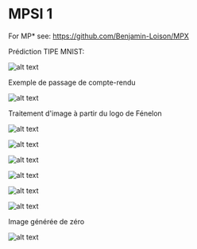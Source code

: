 # MPSI 1

For MP* see: https://github.com/Benjamin-Loison/MPX

<!-- My source codes for Python exercises. -->

Prédiction TIPE MNIST:

![alt text](https://raw.githubusercontent.com/Benjamin-Loison/MPSI-1/master/TIPE/Prediction%20TIPE/example.jpg)

Exemple de passage de compte-rendu 

![alt text](https://raw.githubusercontent.com/Benjamin-Loison/MPSI-1/master/Physic-chemistry/PCThumbnail.jpg)

Traitement d'image à partir du logo de Fénelon

![alt text](https://raw.githubusercontent.com/Benjamin-Loison/MPSI-1/master/IPT/IPT%20TPs/19/3/20/JPG/flou.jpg)

![alt text](https://raw.githubusercontent.com/Benjamin-Loison/MPSI-1/master/IPT/IPT%20TPs/19/3/20/JPG/flou25.jpg)

![alt text](https://raw.githubusercontent.com/Benjamin-Loison/MPSI-1/master/IPT/IPT%20TPs/19/3/20/JPG/contour.jpg)

![alt text](https://raw.githubusercontent.com/Benjamin-Loison/MPSI-1/master/IPT/IPT%20TPs/19/3/20/JPG/collage.jpg)

![alt text](https://raw.githubusercontent.com/Benjamin-Loison/MPSI-1/master/IPT/IPT%20TPs/19/3/20/JPG/superpose.jpg)

![alt text](https://raw.githubusercontent.com/Benjamin-Loison/MPSI-1/master/IPT/IPT%20TPs/19/3/20/JPG/superposeBW.jpg)

Image générée de zéro

![alt text](https://raw.githubusercontent.com/Benjamin-Loison/MPSI-1/master/IPT/IPT%20TPs/19/3/20/JPG/sattelite2.jpg)
